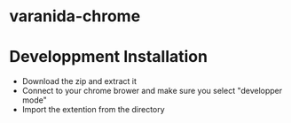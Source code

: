 # varanida-chrome

# Developpment Installation
- Download the zip and extract it
- Connect to your chrome brower and make sure you select "developper mode"
- Import the extention from the directory
